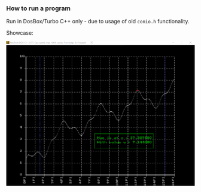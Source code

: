 ### How to run a program 
Run in DosBox/Turbo C++ only - due to usage of old `conio.h` functionality.

Showcase:

![pic](pic.png)